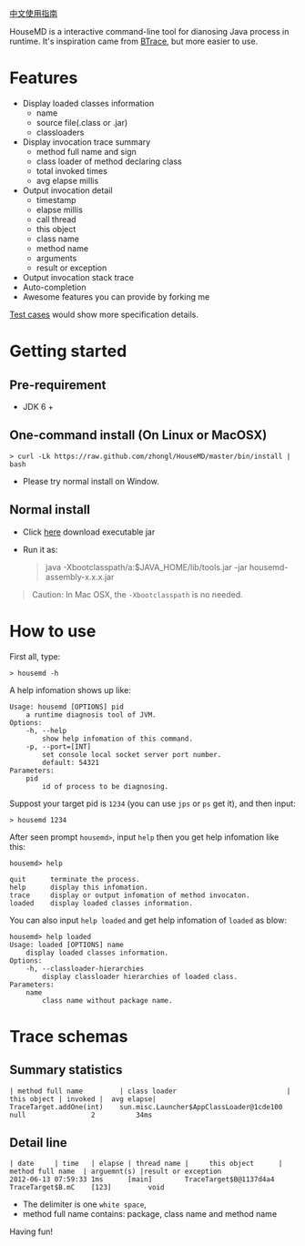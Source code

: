 [中文使用指南](https://github.com/zhongl/HouseMD/wiki/UseGuideCN-0-2-0)

HouseMD is a interactive command-line tool for dianosing Java process in runtime.
It's inspiration came from [BTrace](http://kenai.com/projects/btrace), but more easier to use.

# Features

- Display loaded classes information
    - name
    - source file(.class or .jar)
    - classloaders
- Display invocation trace summary
    - method full name and sign
    - class loader of method declaring class
    - total invoked times
    - avg elapse millis
- Output invocation detail
    - timestamp
    - elapse millis
    - call thread
    - this object
    - class name
    - method name
    - arguments
    - result or exception
- Output invocation stack trace
- Auto-completion
- Awesome features you can provide by forking me

[Test cases]() would show more specification details.

# Getting started

## Pre-requirement

- JDK 6 +

## One-command install (On Linux or MacOSX)

    > curl -Lk https://raw.github.com/zhongl/HouseMD/master/bin/install | bash

- Please try normal install on Window.

## Normal install

- Click [here](https://github.com/downloads/zhongl/HouseMD/housemd-assembly-0.2.0.jar) download executable jar
- Run it as:

    > java -Xbootclasspath/a:$JAVA_HOME/lib/tools.jar -jar housemd-assembly-x.x.x.jar

> Caution: In Mac OSX, the `-Xbootclasspath` is no needed.

# How to use

First all, type:

    > housemd -h

A help infomation shows up like:

    Usage: housemd [OPTIONS] pid
    	a runtime diagnosis tool of JVM.
    Options:
    	-h, --help
    		show help infomation of this command.
    	-p, --port=[INT]
    		set console local socket server port number.
    		default: 54321
    Parameters:
    	pid
    		id of process to be diagnosing.


Suppost your target pid is `1234` (you can use `jps` or `ps` get it), and then input:

    > housemd 1234

After seen prompt `housemd>`, input `help` then you get help infomation like this:

    housemd> help

    quit      terminate the process.
    help      display this infomation.
    trace     display or output infomation of method invocaton.
    loaded    display loaded classes information.

You can also input `help loaded` and get help infomation of `loaded` as blow:

    housemd> help loaded
    Usage: loaded [OPTIONS] name
        display loaded classes information.
    Options:
        -h, --classloader-hierarchies
            display classloader hierarchies of loaded class.
    Parameters:
        name
            class name without package name.

# Trace schemas

## Summary statistics

    | method full name         | class loader                           | this object | invoked |  avg elapse|
    TraceTarget.addOne(int)    sun.misc.Launcher$AppClassLoader@1cde100   null                2          34ms


## Detail line

    | date     | time   | elapse | thread name |     this object      | method full name  | arguemnt(s) |result or exception
    2012-06-13 07:59:33 1ms      [main]        TraceTarget$B@1137d4a4 TraceTarget$B.mC    [123]         void

- The delimiter is one `white space`,
- method full name contains: package, class name and method name

Having fun!
